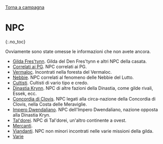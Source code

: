 [Torna a campagna]({{site.baseurl}}/xho/campaign)

# NPC
{:.no_toc}

Ovviamente sono state omesse le informazioni che non avete ancora.

- [Gilda Fres'tynn]({{site.baseurl}}/xho/npc/frestynn). Gilda del Den Fres'tynn e altri NPC della casata.
- [Correlati ai PG]({{site.baseurl}}/xho/npc/pg_related). NPC correlati ai PG.
- [Vermaloc]({{site.baseurl}}/xho/npc/vermaloc). Incontrati nella foresta del Vermaloc.
- [Nebbie]({{site.baseurl}}/xho/npc/fog). NPC correlati al fenomeno delle Nebbie del Lutto.
- [Cultisti]({{site.baseurl}}/xho/npc/cults). Cultisti di vario tipo e credo.
- [Dinastia Krynn]({{site.baseurl}}/xho/npc/krynn). NPC di altre fazioni della Dinastia, come gilde rivali, Essek, ecc.
- [Concordia di Clovis]({{site.baseurl}}/xho/npc/clovis). NPC legati alla circa-nazione della Concordia di Clovis, nella Costa delle Meraviglie.
- [Impero Dwendaliano]({{site.baseurl}}/xho/npc/dwendalian). NPC dell'Impero Dwendaliano, nazione opposta alla Dinastia Kryn.
- [Tal'dorei]({{site.baseurl}}/xho/npc/taldorei). NPC di Tal'dorei, un'altro continente a ovest.
- [Mercanti]({{site.baseurl}}/xho/npc/merchant).
- [Viandanti]({{site.baseurl}}/xho/npc/travelers). NPC non minori incontrati nelle varie missioni della gilda.
- [Varie]({{site.baseurl}}/xho/npc/various)